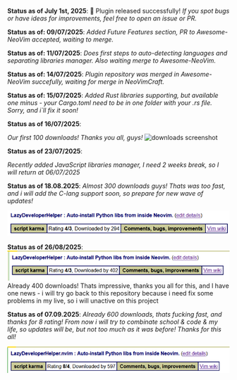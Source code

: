 <b>Status as of July 1st, 2025</b>:
🎉 Plugin released successfully!
*If you spot bugs or have ideas for improvements, feel free to open an issue or PR.*

<b>Status as of: 09/07/2025</b>:
*Added Future Features section, PR to Awesome-NeoVim accepted, waiting to merge.*


<b>Status as of: 11/07/2025</b>:
*Does first steps to auto-detecting languages and separating libraries manager. Also waiting merge to Awesome-NeoVim.*

<b>Status as of: 14/07/2025</b>:
*Plugin repository was merged in Awesome-NeoVim succefully, waiting for merge in NeoVimCraft.*

<b>Status as of: 15/07/2025</b>:
*Added Rust libraries supporting, but available one minus - your Cargo.toml need to be in one folder with your .rs file. Sorry, and i`ll fix it soon!*

<b>Status as of 16/07/2025</b>:

*Our first 100 downloads! Thanks you all, guys!*
![downloads screenshot](images/downloads.png)

<b>Status as of 23/07/2025</b>:

*Recently added JavaScript libraries manager, I need 2 weeks break, so I will return at 06/07/2025*

<b>Status as of 18.08.2025</b>:
*Almost 300 downloads guys! Thats was too fast, and i will add the C-lang support soon, so prepare for new wave of updates!*

![downloading stats](images/295_downloading.png)


<b>Status as of 26/08/2025</b>:
![400 downloads](./images/400_downloads.png) 
Already 400 downloads! Thats impressive, thanks you all for this, and I have one news - i will try go back to this repository because i need fix some problems in my live, so i will unactive on this project


<b>Status as of 07.09.2025</b>:
*Already 600 downloads, thats fucking fast, and thanks for 8 rating! From now i will try to combinate school & code & my life, so updates will be, but not too much as it was before! Thanks for this all!*

![downloads stat](images/almost_600_downloads.png)

